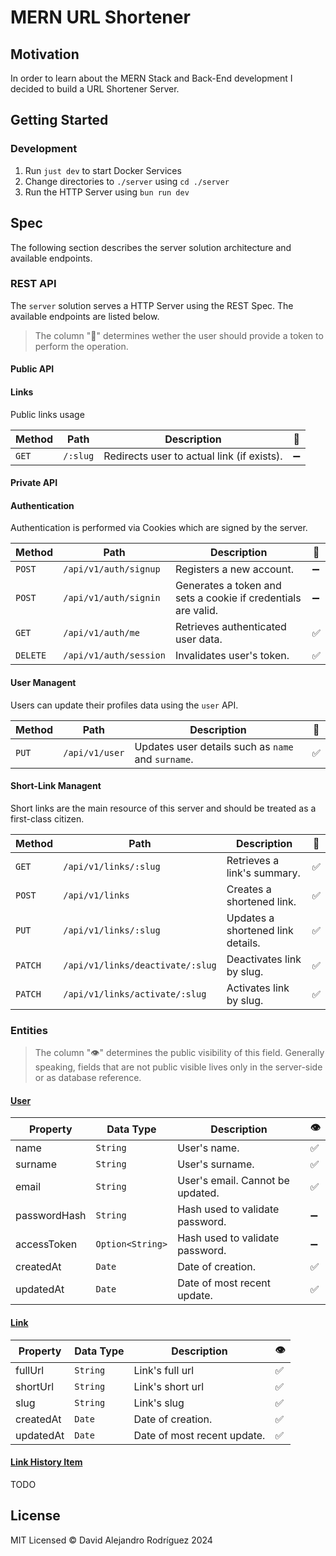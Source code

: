 # MERN URL Shortener

## Motivation

In order to learn about the MERN Stack and
Back-End development I decided to build a
URL Shortener Server.

## Getting Started

### Development

1. Run `just dev` to start Docker Services
2. Change directories to `./server` using `cd ./server`
3. Run the HTTP Server using `bun run dev`

## Spec

The following section describes the server solution
architecture and available endpoints.

### REST API

The `server` solution serves a HTTP Server using the
REST Spec. The available endpoints are listed below.

> The column "🔐" determines wether the user should
> provide a token to perform the operation.

#### Public API

#### Links

Public links usage

Method | Path | Description | 🔐
--- | --- | --- | ---
`GET` | `/:slug` | Redirects user to actual link (if exists). | ➖

#### Private API

#### Authentication

Authentication is performed via Cookies which are
signed by the server.

Method | Path | Description | 🔐
--- | --- | --- | ---
`POST` | `/api/v1/auth/signup` | Registers a new account. | ➖
`POST` | `/api/v1/auth/signin` | Generates a token and sets a cookie if credentials are valid. | ➖
`GET` | `/api/v1/auth/me` | Retrieves authenticated user data. | ✅
`DELETE` | `/api/v1/auth/session` | Invalidates user's token. | ✅


#### User Managent

Users can update their profiles data using the `user`
API.

Method | Path | Description | 🔐
--- | --- | --- | ---
`PUT` | `/api/v1/user` | Updates user details such as `name` and `surname`. | ✅

#### Short-Link Managent

Short links are the main resource of this server and
should be treated as a first-class citizen.

Method | Path | Description | 🔐
--- | --- | --- | ---
`GET` | `/api/v1/links/:slug` | Retrieves a link's summary. | ✅
`POST` | `/api/v1/links` | Creates a shortened link. | ✅
`PUT` | `/api/v1/links/:slug` | Updates a shortened link details. | ✅
`PATCH` | `/api/v1/links/deactivate/:slug` | Deactivates link by slug. | ✅
`PATCH` | `/api/v1/links/activate/:slug` | Activates link by slug. | ✅

### Entities

> The column "👁️" determines the public visibility of this field.
> Generally speaking, fields that are not public visible lives only
> in the server-side or as database reference.

#### <ins>User</ins>

Property | Data Type | Description | 👁️
--- | --- | --- | ---
name | `String` | User's name. | ✅
surname | `String` | User's surname. | ✅
email | `String` | User's email. Cannot be updated. | ✅
passwordHash | `String` | Hash used to validate password. | ➖
accessToken | `Option<String>` | Hash used to validate password. | ➖
createdAt | `Date` | Date of creation. | ✅
updatedAt | `Date` | Date of most recent update. | ✅

#### <ins>Link</ins>

Property | Data Type | Description | 👁️
--- | --- | --- | ---
fullUrl | `String` | Link's full url | ✅
shortUrl | `String` | Link's short url | ✅
slug | `String` | Link's slug | ✅
createdAt | `Date` | Date of creation. | ✅
updatedAt | `Date` | Date of most recent update. | ✅


#### <ins>Link History Item</ins>
 
TODO
 
## License

MIT Licensed &copy; David Alejandro Rodríguez 2024
